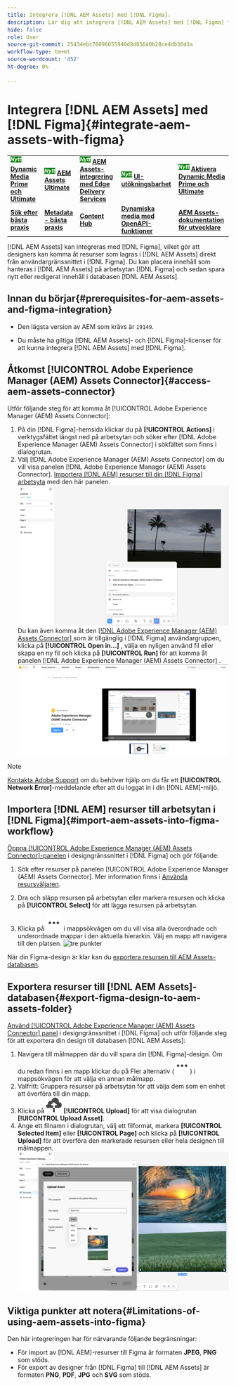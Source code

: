 ```yaml
---
title: Integrera [!DNL AEM Assets] med [!DNL Figma].
description: Lär dig att integrera [!DNL AEM Assets] med [!DNL Figma] för att komma åt och använda organisationens resurser i ditt  [!DNL Figma] designarbetsflöde.
hide: false
role: User
source-git-commit: 25434ebc76096055940d8d85640b28ce4db36d3a
workflow-type: tm+mt
source-wordcount: '452'
ht-degree: 0%

---
```



# Integrera [!DNL AEM Assets] med [!DNL Figma]{#integrate-aem-assets-with-figma}

<table>
    <tr>
        <td>
            <sup style= "background-color:#008000; color:#FFFFFF; font-weight:bold"><i>Nytt</i></sup> <a href="/help/assets/dynamic-media/dm-prime-ultimate.md"><b>Dynamic Media Prime och Ultimate</b></a>
        </td>
        <td>
            <sup style= "background-color:#008000; color:#FFFFFF; font-weight:bold"><i>Nytt</i></sup> <a href="/help/assets/assets-ultimate-overview.md"><b>AEM Assets Ultimate</b></a>
        </td>
        <td>
            <sup style= "background-color:#008000; color:#FFFFFF; font-weight:bold"><i>Nytt</i></sup> <a href="/help/assets/integrate-aem-assets-edge-delivery-services.md"><b>AEM Assets-integrering med Edge Delivery Services</b></a>
        </td>
        <td>
            <sup style= "background-color:#008000; color:#FFFFFF; font-weight:bold"><i>Nytt</i></sup> <a href="/help/assets/aem-assets-view-ui-extensibility.md"><b>UI-utökningsbarhet</b></a>
        </td>
          <td>
            <sup style= "background-color:#008000; color:#FFFFFF; font-weight:bold"><i>Nytt</i></sup> <a href="/help/assets/dynamic-media/enable-dynamic-media-prime-and-ultimate.md"><b>Aktivera Dynamic Media Prime och Ultimate</b></a>
        </td>
    </tr>
    <tr>
        <td>
            <a href="/help/assets/search-best-practices.md"><b>Sök efter bästa praxis</b></a>
        </td>
        <td>
            <a href="/help/assets/metadata-best-practices.md"><b>Metadata - bästa praxis</b></a>
        </td>
        <td>
            <a href="/help/assets/product-overview.md"><b>Content Hub</b></a>
        </td>
        <td>
            <a href="/help/assets/dynamic-media-open-apis-overview.md"><b>Dynamiska media med OpenAPI-funktioner</b></a>
        </td>
        <td>
            <a href="https://developer.adobe.com/experience-cloud/experience-manager-apis/"><b>AEM Assets-dokumentation för utvecklare</b></a>
        </td>
    </tr>
</table>

[!DNL AEM Assets] kan integreras med [!DNL Figma], vilket gör att designers kan komma åt resurser som lagras i [!DNL AEM Assets] direkt från användargränssnittet i [!DNL Figma]. Du kan placera innehåll som hanteras i [!DNL AEM Assets] på arbetsytan [!DNL Figma] och sedan spara nytt eller redigerat innehåll i databasen [!DNL AEM Assets].

## Innan du börjar{#prerequisites-for-aem-assets-and-figma-integration}

* Den lägsta version av AEM som krävs är `19149`.

* Du måste ha giltiga [!DNL AEM Assets]- och [!DNL Figma]-licenser för att kunna integrera [!DNL AEM Assets] med [!DNL Figma].

## Åtkomst [!UICONTROL Adobe Experience Manager (AEM) Assets Connector]{#access-aem-assets-connector}

Utför följande steg för att komma åt [!UICONTROL Adobe Experience Manager (AEM) Assets Connector]:

1. På din [!DNL Figma]-hemsida klickar du på **[!UICONTROL Actions]** i verktygsfältet längst ned på arbetsytan och söker efter [!DNL Adobe Experience Manager (AEM) Assets Connector] i sökfältet som finns i dialogrutan.
1. Välj [!DNL Adobe Experience Manager (AEM) Assets Connector] om du vill visa panelen [!DNL Adobe Experience Manager (AEM) Assets Connector]. [Importera [!DNL AEM] resurser till din [!DNL Figma] arbetsyta](#import-aem-assets-into-figma-workflow) med den här panelen.
   ![åtgärder](/help/assets/assets/actions-on-figma.png)
Du kan även komma åt den [[!DNL Adobe Experience Manager (AEM) Assets Connector] ](https://www.figma.com/community/plugin/1512561378275712210/adobe-experience-manager-aem-assets-connector) som är tillgänglig i [!DNL Figma] användargruppen, klicka på **[!UICONTROL Open in...]** , välja en nyligen använd fil eller skapa en ny fil och klicka på **[!UICONTROL Run]** för att komma åt panelen [!DNL Adobe Experience Manager (AEM) Assets Connector] .
   ![plugin-page-on-figma-community](/help/assets/assets/plugin-page-on-figma-community.png)

>[!NOTE]
>
> [Kontakta Adobe Support](https://helpx.adobe.com/contact.html) om du behöver hjälp om du får ett **[!UICONTROL Network Error]**-meddelande efter att du loggat in i din [!DNL AEM]-miljö.

## Importera [!DNL AEM] resurser till arbetsytan i [!DNL Figma]{#import-aem-assets-into-figma-workflow}

[Öppna [!UICONTROL Adobe Experience Manager (AEM) Assets Connector]-panelen](#access-aem-assets-connector) i designgränssnittet i [!DNL Figma] och gör följande:

1. Sök efter resurser på panelen [!UICONTROL Adobe Experience Manager (AEM) Assets Connector]. Mer information finns i [Använda resursväljaren](https://experienceleague.adobe.com/en/docs/experience-manager-cloud-service/content/assets/manage/asset-selector/overview-asset-selector#using-asset-selector).

1. Dra och släpp resursen på arbetsytan eller markera resursen och klicka på **[!UICONTROL Select]** för att lägga resursen på arbetsytan.

1. Klicka på ![tre punkter](/help/assets/assets/three-dots.svg) i mappsökvägen om du vill visa alla överordnade och underordnade mappar i den aktuella hierarkin. Välj en mapp att navigera till den platsen.
   ![tre punkter](/help/assets/assets/assets-folder-structure.png)

När din Figma-design är klar kan du [exportera resursen till AEM Assets-databasen](#export-figma-design-to-aem-assets-folder).

## Exportera resurser till [!DNL AEM Assets]-databasen{#export-figma-design-to-aem-assets-folder}

[Använd [!UICONTROL Adobe Experience Manager (AEM) Assets Connector] panel](#access-aem-assets-connector) i designgränssnittet i [!DNL Figma] och utför följande steg för att exportera din design till databasen [!DNL AEM Assets]:

1. Navigera till målmappen där du vill spara din [!DNL Figma]-design. Om du redan finns i en mapp klickar du på Fler alternativ (![tre punkter](/help/assets/assets/three-dots.svg)) i mappsökvägen för att välja en annan målmapp.
1. Valfritt: Gruppera resurser på arbetsytan för att välja dem som en enhet att överföra till din mapp.
1. Klicka på ![filöverföring](/help/assets/assets/upload-icon.svg) **[!UICONTROL Upload]** för att visa dialogrutan **[!UICONTROL Upload Asset]**.
1. Ange ett filnamn i dialogrutan, välj ett filformat, markera **[!UICONTROL Selected Item]** eller **[!UICONTROL Page]** och klicka på **[!UICONTROL Upload]** för att överföra den markerade resursen eller hela designen till målmappen.
   ![överför figma-design](/help/assets/assets/upload-figma-design.png)

## Viktiga punkter att notera{#Limitations-of-using-aem-assets-into-figma}

Den här integreringen har för närvarande följande begränsningar:

* För import av [!DNL AEM]-resurser till Figma är formaten **JPEG**, **PNG** som stöds.
* För export av designer från [!DNL Figma] till [!DNL AEM Assets] är formaten **PNG**, **PDF**, **JPG** och **SVG** som stöds.



